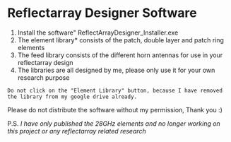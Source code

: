# Reflectarray Designer Software

1. Install the software" ReflectArrayDesigner_Installer.exe
2. The element library* consists of the patch, double layer and patch ring elements
3. The feed library consists of the different horn antennas for use in your reflectarray design
4. The libraries are all designed by me, please only use it for your own research purpose

```
Do not click on the "Element Library" button, because I have removed the library from my google drive already.
```

Please do not distribute the software without my permission, Thank you :)

P.S.
*I have only published the 28GHz elements and no longer working on this project or any reflectarray related research*
